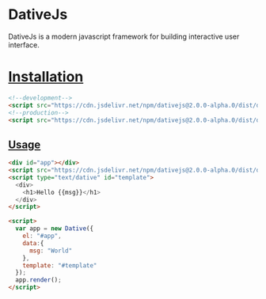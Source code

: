
# DativeJs
DativeJs is a modern javascript framework for building interactive user interface.
# [Installation](#)
```html
<!--development-->
<script src="https://cdn.jsdelivr.net/npm/dativejs@2.0.0-alpha.0/dist/dative.js"></script>
<!--production-->
<script src="https://cdn.jsdelivr.net/npm/dativejs@2.0.0-alpha.0/dist/dative.min.js"></script>

```
## [Usage](#)
```html
<div id="app"></div>
<script src="https://cdn.jsdelivr.net/npm/dativejs@2.0.0-alpha.0/dist/dative.min.js"></script>
<script type="text/dative" id="template">
  <div>
    <h1>Hello {{msg}}</h1>
  </div>
</script>

<script>
  var app = new Dative({
    el: "#app",
    data:{
      msg: "World"
    },
    template: "#template"
  });
  app.render();
</script>
```

